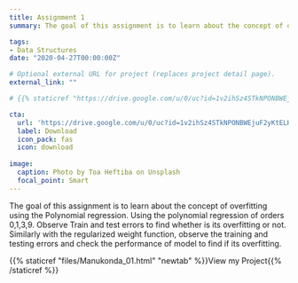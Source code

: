 ```yaml
---
title: Assignment 1
summary: The goal of this assignment is to learn about the concept of overfitting using the Polynomial regression. Using the polynomial regression of orders 0,1,3,9. Observe Train and test errors to find whether is its overfitting or not. Similarly with the regularized weight function, observe the training and testing errors and check the performance of model to find if its overfitting.

tags:
- Data Structures 
date: "2020-04-27T00:00:00Z"

# Optional external URL for project (replaces project detail page).
external_link: ""

# {{% staticref "https://drive.google.com/u/0/uc?id=1v2ihSz4STkNPONBWEjuF2yKtELHSAyAu&export=download" "newtab" %}}View my Project{{% /staticref %}}

cta:
  url: 'https://drive.google.com/u/0/uc?id=1v2ihSz4STkNPONBWEjuF2yKtELHSAyAu&export=download'
  label: Download
  icon_pack: fas
  icon: download
  
image:
  caption: Photo by Toa Heftiba on Unsplash
  focal_point: Smart
---
```

The goal of this assignment is to learn about the concept of overfitting using the Polynomial regression. Using the polynomial regression of orders 0,1,3,9. Observe Train and test errors to find whether is its overfitting or not. Similarly with the regularized weight function, observe the training and testing errors and check the performance of model to find if its overfitting.

{{% staticref "files/Manukonda_01.html" "newtab" %}}View my Project{{% /staticref %}}
